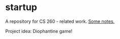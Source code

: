 # startup
A repository for CS 260 - related work. [Some notes.](/notes.md)

Project idea: Diophantine game!
